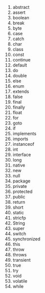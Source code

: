 1. abstract
2. assert 
3. boolean 
4. break 
5. byte 
6. case 
7. catch 
8. char 
9. class 
10. const 
11. continue 
12. default 
13. do 
14. double 
15. else 
16. enum 
17. extends 
18. false 
19. final 
20. finally 
21. float 
22. for 
23. goto 
24. if 
25. implements 
26. imports 
27. instanceof 
28. int 
29. interface 
30. long 
31. native 
32. new 
33. null
34. package 
35. private 
36. protected 
37. public 
38. return 
39. short 
40. static 
41. stricfp
42. String 
43. super 
44. switch
45. synchronized 
46. this 
47. throw
48. throws 
49. transient 
50. true 
51. try 
52. void 
53. volatile 
54. while 


